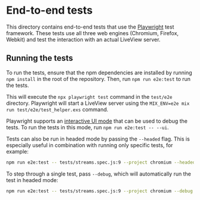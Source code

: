 # End-to-end tests

This directory contains end-to-end tests that use the [Playwright](https://playwright.dev/)
test framework.
These tests use all three web engines (Chromium, Firefox, Webkit) and test the interaction
with an actual LiveView server.

## Running the tests

To run the tests, ensure that the npm dependencies are installed by running `npm install` in
the root of the repository. Then, run `npm run e2e:test` to run the tests.

This will execute the `npx playwright test` command in the `test/e2e` directory. Playwright
will start a LiveView server using the `MIX_ENV=e2e mix run test/e2e/test_helper.exs` command.

Playwright supports an [interactive UI mode](https://playwright.dev/docs/test-ui-mode) that
can be used to debug the tests. To run the tests in this mode, run `npm run e2e:test -- --ui`.

Tests can also be run in headed mode by passing the `--headed` flag. This is especially useful
in combination with running only specific tests, for example:

```bash
npm run e2e:test -- tests/streams.spec.js:9 --project chromium --headed
```

To step through a single test, pass `--debug`, which will automatically run the test in headed
mode:

```bash
npm run e2e:test -- tests/streams.spec.js:9 --project chromium --debug
```
